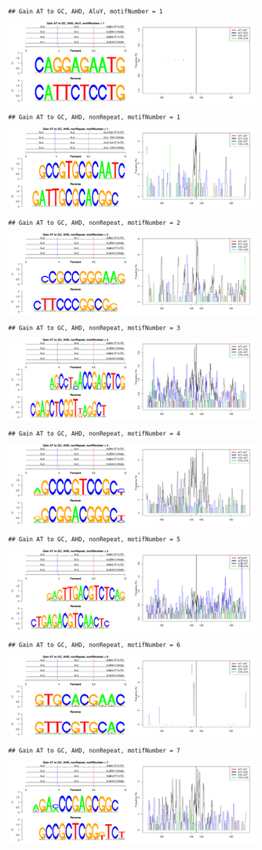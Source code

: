 

```
## Gain AT to GC, AHD, AluY, motifNumber = 1
```

![plot of chunk motifPValues](figure/motifPValues1.png) 

```
## Gain AT to GC, AHD, nonRepeat, motifNumber = 1
```

![plot of chunk motifPValues](figure/motifPValues2.png) 

```
## Gain AT to GC, AHD, nonRepeat, motifNumber = 2
```

![plot of chunk motifPValues](figure/motifPValues3.png) 

```
## Gain AT to GC, AHD, nonRepeat, motifNumber = 3
```

![plot of chunk motifPValues](figure/motifPValues4.png) 

```
## Gain AT to GC, AHD, nonRepeat, motifNumber = 4
```

![plot of chunk motifPValues](figure/motifPValues5.png) 

```
## Gain AT to GC, AHD, nonRepeat, motifNumber = 5
```

![plot of chunk motifPValues](figure/motifPValues6.png) 

```
## Gain AT to GC, AHD, nonRepeat, motifNumber = 6
```

![plot of chunk motifPValues](figure/motifPValues7.png) 

```
## Gain AT to GC, AHD, nonRepeat, motifNumber = 7
```

![plot of chunk motifPValues](figure/motifPValues8.png) 
  
